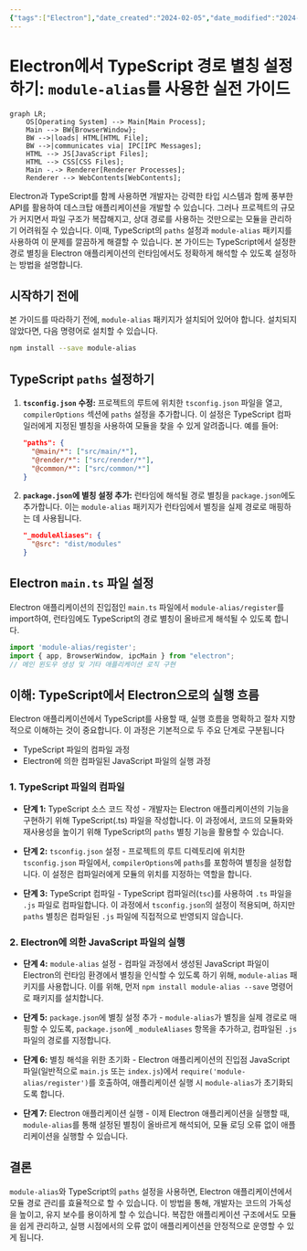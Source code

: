 ```yaml
---
{"tags":["Electron"],"date_created":"2024-02-05","date_modified":"2024-02-05","tistoryBlogName":"berom","tistoryTitle":"Electron에서 TypeScript 경로 별칭 설정하기","tistoryTags":"개발/Electron","tistoryVisibility":"3","tistoryCategory":"1071006","tistorySkipModal":true,"tistoryPostId":"567","tistoryPostUrl":"https://berom.tistory.com/567","dg-publish":true,"up":"[[Modification of Enabling Full Screen Capture through Dragging]]","permalink":"/encounters/electron-type-script/","dgPassFrontmatter":true,"noteIcon":"1","created":"2024-02-05T18:15:58.457+09:00","updated":"2024-03-16T19:38:31.999+09:00"}
---
```


# Electron에서 TypeScript 경로 별칭 설정하기: `module-alias`를 사용한 실전 가이드
```mermaid
graph LR;
    OS[Operating System] --> Main[Main Process];
    Main --> BW{BrowserWindow};
    BW -->|loads| HTML[HTML File];
    BW -->|communicates via| IPC[IPC Messages];
    HTML --> JS[JavaScript Files];
    HTML --> CSS[CSS Files];
    Main -.-> Renderer[Renderer Processes];
    Renderer --> WebContents[WebContents];
```


Electron과 TypeScript를 함께 사용하면 개발자는 강력한 타입 시스템과 함께 풍부한 API를 활용하여 데스크탑 애플리케이션을 개발할 수 있습니다. 그러나 프로젝트의 규모가 커지면서 파일 구조가 복잡해지고, 상대 경로를 사용하는 것만으로는 모듈을 관리하기 어려워질 수 있습니다. 이때, TypeScript의 `paths` 설정과 `module-alias` 패키지를 사용하여 이 문제를 깔끔하게 해결할 수 있습니다. 본 가이드는 TypeScript에서 설정한 경로 별칭을 Electron 애플리케이션의 런타임에서도 정확하게 해석할 수 있도록 설정하는 방법을 설명합니다.

## 시작하기 전에

본 가이드를 따라하기 전에, `module-alias` 패키지가 설치되어 있어야 합니다. 설치되지 않았다면, 다음 명령어로 설치할 수 있습니다.

```bash
npm install --save module-alias
```

## TypeScript `paths` 설정하기

1. **`tsconfig.json` 수정:** 프로젝트의 루트에 위치한 `tsconfig.json` 파일을 열고, `compilerOptions` 섹션에 `paths` 설정을 추가합니다. 이 설정은 TypeScript 컴파일러에게 지정된 별칭을 사용하여 모듈을 찾을 수 있게 알려줍니다. 예를 들어:

    ```json
    "paths": {
      "@main/*": ["src/main/*"],
      "@render/*": ["src/render/*"],
      "@common/*": ["src/common/*"]
    }
    ```

2. **`package.json`에 별칭 설정 추가:** 런타임에 해석될 경로 별칭을 `package.json`에도 추가합니다. 이는 `module-alias` 패키지가 런타임에서 별칭을 실제 경로로 매핑하는 데 사용됩니다.

    ```json
    "_moduleAliases": {
      "@src": "dist/modules"
    }
    ```

## Electron `main.ts` 파일 설정

Electron 애플리케이션의 진입점인 `main.ts` 파일에서 `module-alias/register`를 import하여, 런타임에도 TypeScript의 경로 별칭이 올바르게 해석될 수 있도록 합니다.
```typescript
import 'module-alias/register';
import { app, BrowserWindow, ipcMain } from "electron";
// 메인 윈도우 생성 및 기타 애플리케이션 로직 구현
```

## 이해: TypeScript에서 Electron으로의 실행 흐름

Electron 애플리케이션에서 TypeScript를 사용할 때, 실행 흐름을 명확하고 절차 지향적으로 이해하는 것이 중요합니다. 이 과정은 기본적으로 두 주요 단계로 구분됩니다
- TypeScript 파일의 컴파일 과정
- Electron에 의한 컴파일된 JavaScript 파일의 실행 과정
### 1. TypeScript 파일의 컴파일

- **단계 1:** TypeScript 소스 코드 작성 - 개발자는 Electron 애플리케이션의 기능을 구현하기 위해 TypeScript(.ts) 파일을 작성합니다. 이 과정에서, 코드의 모듈화와 재사용성을 높이기 위해 TypeScript의 `paths` 별칭 기능을 활용할 수 있습니다.

- **단계 2:** `tsconfig.json` 설정 - 프로젝트의 루트 디렉토리에 위치한 `tsconfig.json` 파일에서, `compilerOptions`에 `paths`를 포함하여 별칭을 설정합니다. 이 설정은 컴파일러에게 모듈의 위치를 지정하는 역할을 합니다.

- **단계 3:** TypeScript 컴파일 - TypeScript 컴파일러(`tsc`)를 사용하여 `.ts` 파일을 `.js` 파일로 컴파일합니다. 이 과정에서 `tsconfig.json`의 설정이 적용되며, 하지만 `paths` 별칭은 컴파일된 `.js` 파일에 직접적으로 반영되지 않습니다.

### 2. Electron에 의한 JavaScript 파일의 실행

- **단계 4:** `module-alias` 설정 - 컴파일 과정에서 생성된 JavaScript 파일이 Electron의 런타임 환경에서 별칭을 인식할 수 있도록 하기 위해, `module-alias` 패키지를 사용합니다. 이를 위해, 먼저 `npm install module-alias --save` 명령어로 패키지를 설치합니다.

- **단계 5:** `package.json`에 별칭 설정 추가 - `module-alias`가 별칭을 실제 경로로 매핑할 수 있도록, `package.json`에 `_moduleAliases` 항목을 추가하고, 컴파일된 `.js` 파일의 경로를 지정합니다.

- **단계 6:** 별칭 해석을 위한 초기화 - Electron 애플리케이션의 진입점 JavaScript 파일(일반적으로 `main.js` 또는 `index.js`)에서 `require('module-alias/register')`를 호출하여, 애플리케이션 실행 시 `module-alias`가 초기화되도록 합니다.

- **단계 7:** Electron 애플리케이션 실행 - 이제 Electron 애플리케이션을 실행할 때, `module-alias`를 통해 설정된 별칭이 올바르게 해석되어, 모듈 로딩 오류 없이 애플리케이션을 실행할 수 있습니다.

## 결론

`module-alias`와 TypeScript의 `paths` 설정을 사용하면, Electron 애플리케이션에서 모듈 경로 관리를 효율적으로 할 수 있습니다. 이 방법을 통해, 개발자는 코드의 가독성을 높이고, 유지 보수를 용이하게 할 수 있습니다. 복잡한 애플리케이션 구조에서도 모듈을 쉽게 관리하고, 실행 시점에서의 오류 없이 애플리케이션을 안정적으로 운영할 수 있게 됩니다.